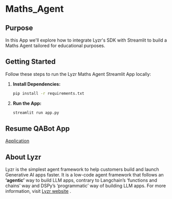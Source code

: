 # Maths_Agent

## Purpose

In this App we'll explore how to integrate Lyzr's SDK with Streamlit to build a Maths Agent tailored for educational purposes.

## Getting Started

Follow these steps to run the Lyzr Maths Agent Streamlit App locally:

1. **Install Dependencies:**
   ```bash
   pip install -r requirements.txt

2. **Run the App:**
    ```bash
    streamlit run app.py

## Resume QABot App
[Application](https://lyzr-math.streamlit.app/)

## About Lyzr
Lyzr is the simplest agent framework to help customers build and launch Generative AI apps faster. It is a low-code agent framework that follows an **‘agentic’** way to build LLM apps, contrary to Langchain’s ‘functions and chains’ way and DSPy’s ‘programmatic’ way of building LLM apps. For more information, visit [Lyzr website](https://www.lyzr.ai/) .
